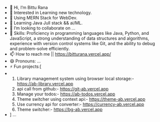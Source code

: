 - 👋 Hi, I’m Bittu Rana
- 💞️ Interested in Learning new technology.
- 🌱 Using MERN Stack for WebDev.
- 💞️ Learning Java Jull stack && ai/ML. 
- 👀 I’m looking to collaborate on ...
- 💞️ Skills: Proficiency in programming languages like Java, Python, and JavaScript, a strong understanding of data structures and algorithms, experience with version control systems like Git, and the ability to debug and problem-solve efficiently.
- 📫 How to reach me || https://bitturana.vercel.app/ 
- 😄 Pronouns: ...
- ⚡ Fun projects:[
-  1. Library management system using browser local storage:- https://ab-library.vercel.app
   2. api call from github:- https://git-ab.vercel.app
   3. Manage your todos:- https://ab-todos.vercel.app
   4. Theme switcher using context api:- https://theme-ab.vercel.app
   5. Use currency api for converter:- https://currency-ab.vercel.app
   6. Theme switcher:- https://bg-ab.vercel.app 
-  ] ...

<!---
bitturana-ab/bitturana-ab is a ✨ special ✨ repository because its `README.md` (this file) appears on your GitHub profile.
You can click the Preview link to take a look at your changes.
--->
